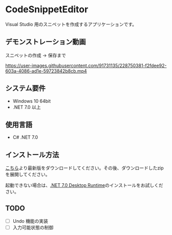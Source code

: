 # CodeSnippetEditor
Visual Studio 用のスニペットを作成するアプリケーションです。

## デモンストレーション動画
スニペットの作成 -> 保存まで

https://user-images.githubusercontent.com/91731135/228750381-f2fdee92-603a-4086-ad1e-59723842b8cb.mp4

## システム要件
* Windows 10 64bit
* .NET 7.0 以上

## 使用言語
* C# .NET 7.0

## インストール方法
[こちら](https://github.com/crimson-tea/CodeSnippetEditor/releases/download/v0.1.0.0/CodeSnippetEditor.zip)より最新版をダウンロードしてください。その後、ダウンロードしたzipを展開してください。

起動できない場合は、[.NET 7.0 Desktop Runtime](https://dotnet.microsoft.com/ja-jp/download/dotnet/thank-you/runtime-desktop-7.0.4-windows-x64-installer)のインストールをお試しください。

## TODO 
- [ ] Undo 機能の実装
- [ ] 入力可能状態の制御
